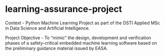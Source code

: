 # learning-assurance-project

Context - Python Machine Learning Project as part of the DSTI Applied MSc in Data Science and Artificial Intelligence.

Project Objective - To “mimic” the design, development and verification phases of a safety-critical embedded machine learning software based on the preliminary guidance material issued by EASA.
